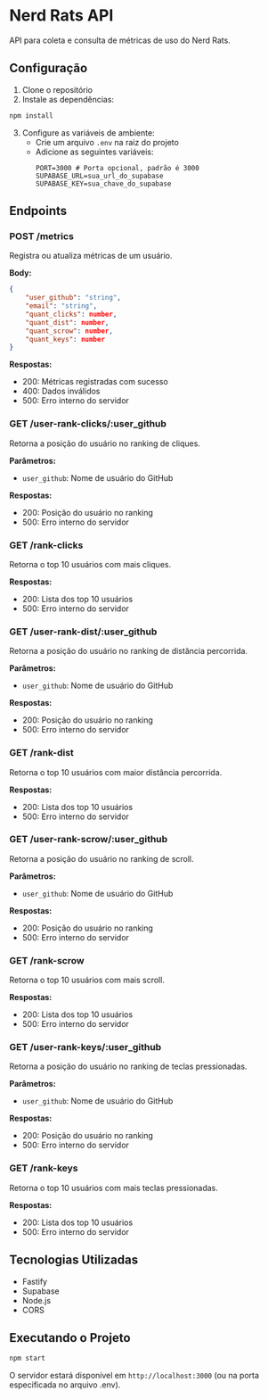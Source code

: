 # Nerd Rats API

API para coleta e consulta de métricas de uso do Nerd Rats.

## Configuração

1. Clone o repositório
2. Instale as dependências:
```bash
npm install
```
3. Configure as variáveis de ambiente:
   - Crie um arquivo `.env` na raiz do projeto
   - Adicione as seguintes variáveis:
     ```
     PORT=3000 # Porta opcional, padrão é 3000
     SUPABASE_URL=sua_url_do_supabase
     SUPABASE_KEY=sua_chave_do_supabase
     ```

## Endpoints

### POST /metrics
Registra ou atualiza métricas de um usuário.

**Body:**
```json
{
    "user_github": "string",
    "email": "string",
    "quant_clicks": number,
    "quant_dist": number,
    "quant_scrow": number,
    "quant_keys": number
}
```

**Respostas:**
- 200: Métricas registradas com sucesso
- 400: Dados inválidos
- 500: Erro interno do servidor

### GET /user-rank-clicks/:user_github
Retorna a posição do usuário no ranking de cliques.

**Parâmetros:**
- `user_github`: Nome de usuário do GitHub

**Respostas:**
- 200: Posição do usuário no ranking
- 500: Erro interno do servidor

### GET /rank-clicks
Retorna o top 10 usuários com mais cliques.

**Respostas:**
- 200: Lista dos top 10 usuários
- 500: Erro interno do servidor

### GET /user-rank-dist/:user_github
Retorna a posição do usuário no ranking de distância percorrida.

**Parâmetros:**
- `user_github`: Nome de usuário do GitHub

**Respostas:**
- 200: Posição do usuário no ranking
- 500: Erro interno do servidor

### GET /rank-dist
Retorna o top 10 usuários com maior distância percorrida.

**Respostas:**
- 200: Lista dos top 10 usuários
- 500: Erro interno do servidor

### GET /user-rank-scrow/:user_github
Retorna a posição do usuário no ranking de scroll.

**Parâmetros:**
- `user_github`: Nome de usuário do GitHub

**Respostas:**
- 200: Posição do usuário no ranking
- 500: Erro interno do servidor

### GET /rank-scrow
Retorna o top 10 usuários com mais scroll.

**Respostas:**
- 200: Lista dos top 10 usuários
- 500: Erro interno do servidor

### GET /user-rank-keys/:user_github
Retorna a posição do usuário no ranking de teclas pressionadas.

**Parâmetros:**
- `user_github`: Nome de usuário do GitHub

**Respostas:**
- 200: Posição do usuário no ranking
- 500: Erro interno do servidor

### GET /rank-keys
Retorna o top 10 usuários com mais teclas pressionadas.

**Respostas:**
- 200: Lista dos top 10 usuários
- 500: Erro interno do servidor

## Tecnologias Utilizadas

- Fastify
- Supabase
- Node.js
- CORS

## Executando o Projeto

```bash
npm start
```

O servidor estará disponível em `http://localhost:3000` (ou na porta especificada no arquivo .env). 